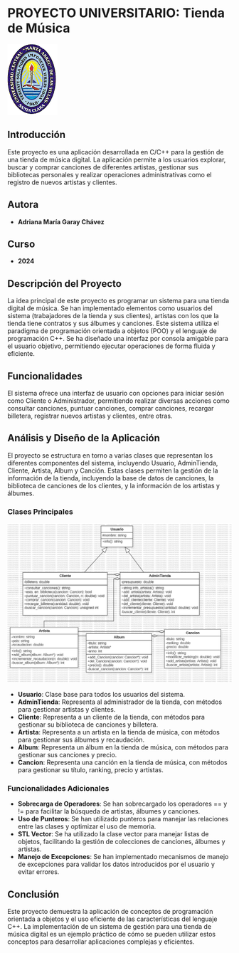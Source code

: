 # PROYECTO UNIVERSITARIO: Tienda de Música

![Logo de la Universidad Central "Marta Abreu" de Las Villas](imgs-info/uclv-logo.png)

## Introducción

Este proyecto es una aplicación desarrollada en C/C++ para la gestión de una tienda de música digital. La aplicación permite a los usuarios explorar, buscar y comprar canciones de diferentes artistas, gestionar sus bibliotecas personales y realizar operaciones administrativas como el registro de nuevos artistas y clientes.

## Autora

- **Adriana María Garay Chávez**

## Curso

- **2024**

## Descripción del Proyecto

La idea principal de este proyecto es programar un sistema para una tienda digital de música. Se han implementado elementos como usuarios del sistema (trabajadores de la tienda y sus clientes), artistas con los que la tienda tiene contratos y sus álbumes y canciones. Este sistema utiliza el paradigma de programación orientada a objetos (POO) y el lenguaje de programación C++. Se ha diseñado una interfaz por consola amigable para el usuario objetivo, permitiendo ejecutar operaciones de forma fluida y eficiente.

## Funcionalidades

El sistema ofrece una interfaz de usuario con opciones para iniciar sesión como Cliente o Administrador, permitiendo realizar diversas acciones como consultar canciones, puntuar canciones, comprar canciones, recargar billetera, registrar nuevos artistas y clientes, entre otras.

## Análisis y Diseño de la Aplicación

El proyecto se estructura en torno a varias clases que representan los diferentes componentes del sistema, incluyendo Usuario, AdminTienda, Cliente, Artista, Album y Canción. Estas clases permiten la gestión de la información de la tienda, incluyendo la base de datos de canciones, la biblioteca de canciones de los clientes, y la información de los artistas y álbumes.

### Clases Principales

![Diagrama de clases del proyecto](imgs-info/diagrama.png)

- **Usuario**: Clase base para todos los usuarios del sistema.
- **AdminTienda**: Representa al administrador de la tienda, con métodos para gestionar artistas y clientes.
- **Cliente**: Representa a un cliente de la tienda, con métodos para gestionar su biblioteca de canciones y billetera.
- **Artista**: Representa a un artista en la tienda de música, con métodos para gestionar sus álbumes y recaudación.
- **Album**: Representa un álbum en la tienda de música, con métodos para gestionar sus canciones y precio.
- **Cancion**: Representa una canción en la tienda de música, con métodos para gestionar su título, ranking, precio y artistas.

### Funcionalidades Adicionales

- **Sobrecarga de Operadores**: Se han sobrecargado los operadores == y != para facilitar la búsqueda de artistas, álbumes y canciones.
- **Uso de Punteros**: Se han utilizado punteros para manejar las relaciones entre las clases y optimizar el uso de memoria.
- **STL Vector**: Se ha utilizado la clase vector para manejar listas de objetos, facilitando la gestión de colecciones de canciones, álbumes y artistas.
- **Manejo de Excepciones**: Se han implementado mecanismos de manejo de excepciones para validar los datos introducidos por el usuario y evitar errores.

## Conclusión

Este proyecto demuestra la aplicación de conceptos de programación orientada a objetos y el uso eficiente de las características del lenguaje C++. La implementación de un sistema de gestión para una tienda de música digital es un ejemplo práctico de cómo se pueden utilizar estos conceptos para desarrollar aplicaciones complejas y eficientes.
